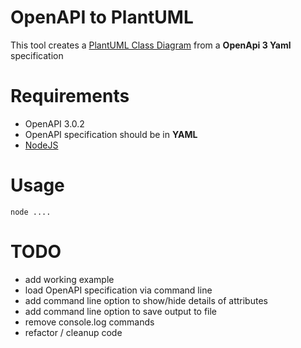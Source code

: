 # OpenAPI to PlantUML

This tool creates a [PlantUML Class Diagram](http://plantuml.com/class-diagram) from a **OpenApi 3 Yaml** specification

# Requirements
- OpenAPI 3.0.2
- OpenAPI specification should be in **YAML**
- [NodeJS](http://nodejs.org)

# Usage

```
node ....
```

# TODO
- add working example
- load OpenAPI specification via command line
- add command line option to show/hide details of attributes
- add command line option to save output to file
- remove console.log commands
- refactor / cleanup code

